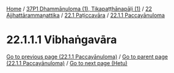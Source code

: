 
[Home](/) / [37P1 Dhammānuloma (1), Tikapaṭṭhānapāḷi (1)](../../../../37P1.md) / [22 Ajjhattārammaṇattika](../../../22.md) / [22.1 Paṭiccavāra](../../22.1.md) / [22.1.1 Paccayānuloma](../22.1.1.md)

# 22.1.1.1 Vibhaṅgavāra


[Go to previous page (22.1.1 Paccayānuloma)](../22.1.1.md) / [Go to parent page (22.1.1 Paccayānuloma)](../22.1.1.md) / [Go to next page (Hetu)](22.1.1.1/Hetu.md)


